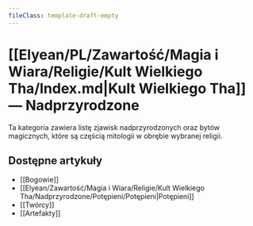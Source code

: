 ```yaml
---
fileClass: template-draft-empty
---
```

# [[Elyean/PL/Zawartość/Magia i Wiara/Religie/Kult Wielkiego Tha/Index.md|Kult Wielkiego Tha]] — Nadprzyrodzone

Ta kategoria zawiera listę zjawisk nadprzyrodzonych oraz bytów magicznych, które są częścią mitologii w obrębie wybranej religii.

## Dostępne artykuły

- [[Bogowie]]
- [[Elyean/Zawartość/Magia i Wiara/Religie/Kult Wielkiego Tha/Nadprzyrodzone/Potępieni/Potępieni|Potępieni]]
- [[Twórcy]]
- [[Artefakty]]

